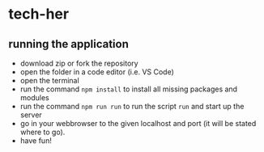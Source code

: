 # tech-her

## running the application

- download zip or fork the repository
- open the folder in a code editor (i.e. VS Code)
- open the terminal
- run the command `npm install` to install all missing packages and modules
- run the command `npm run run` to run the script `run` and start up the server
- go in your webbrowser to the given localhost and port (it will be stated where to go).
- have fun!
